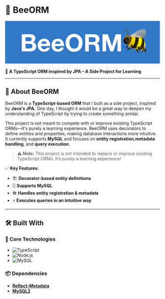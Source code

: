 # 🐝 BeeORM
![BeeORM Logo](bee.png)

🚀 **A TypeScript ORM inspired by JPA – A Side Project for Learning**

---

## 📌 About BeeORM
BeeORM is a **TypeScript-based ORM** that I built as a side project, inspired by **Java's JPA.** One day, I thought it would be a great way to deepen my understanding of TypeScript by trying to create something similar.

This project is not meant to compete with or improve existing TypeScript ORMs—it's purely a learning experience. BeeORM uses decorators to define entities and properties, making database interactions more intuitive. It currently supports **MySQL** and focuses on **entity registration**,**metadata handling**, and **query execution**.

> **⚠️ Note:** This project is *not* intended to replace or improve existing TypeScript ORMs. It’s purely a learning experience!

✅ **Key Features:**
- 🏗 **Decorator-based entity definitions**
- 🗄 **Supports MySQL**
- 🛠 **Handles entity registration & metadata**
- ⚡ **Executes queries in an intuitive way**

---

## 🛠 Built With
### 🚀 Core Technologies
- ![TypeScript](https://img.shields.io/badge/-TypeScript-3178C6?logo=typescript&logoColor=white&style=for-the-badge)
- ![Node.js](https://img.shields.io/badge/-Node.js-339933?logo=node.js&logoColor=white&style=for-the-badge)
- ![MySQL](https://img.shields.io/badge/-MySQL-4479A1?logo=mysql&logoColor=white&style=for-the-badge)

### 📦 Dependencies
- [**Reflect-Metadata**](https://www.npmjs.com/package/reflect-metadata)
- [**MySQL2**](https://www.npmjs.com/package/mysql2)  

